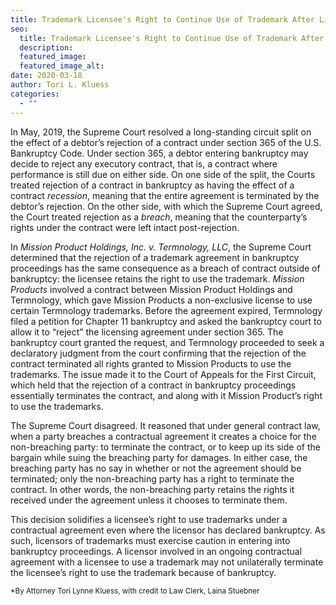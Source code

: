 ```yaml
---
title: Trademark Licensee's Right to Continue Use of Trademark After Licensor's Bankruptcy
seo:
  title: Trademark Licensee's Right to Continue Use of Trademark After Licensor's Bankruptcy
  description:
  featured_image:
  featured_image_alt:
date: 2020-03-18
author: Tori L. Kluess
categories:
  - ""
---
```


In May, 2019, the Supreme Court resolved a long-standing circuit split on the effect of a debtor’s rejection of a contract under section 365 of the U.S. Bankruptcy Code. Under section 365, a debtor entering bankruptcy may decide to reject any executory contract, that is, a contract where performance is still due on either side. On one side of the split, the Courts treated rejection of a contract in bankruptcy as having the effect of a contract _recession_, meaning that the entire agreement is terminated by the debtor’s rejection. On the other side, with which the Supreme Court agreed, the Court treated rejection as a _breach_, meaning that the counterparty’s rights under the contract were left intact post-rejection.

In _Mission Product Holdings, Inc. v. Termnology, LLC_, the Supreme Court determined that the rejection of a trademark agreement in bankruptcy proceedings has the same consequence as a breach of contract outside of bankruptcy: the licensee retains the right to use the trademark. _Mission Products_ involved a contract between Mission Product Holdings and Termnology, which gave Mission Products a non-exclusive license to use certain Termnology trademarks. Before the agreement expired, Termnology filed a petition for Chapter 11 bankruptcy and asked the bankruptcy court to allow it to “reject” the licensing agreement under section 365. The bankruptcy court granted the request, and Termnology proceeded to seek a declaratory judgment from the court confirming that the rejection of the contract terminated all rights granted to Mission Products to use the trademarks. The issue made it to the Court of Appeals for the First Circuit, which held that the rejection of a contract in bankruptcy proceedings essentially terminates the contract, and along with it Mission Product’s right to use the trademarks.

The Supreme Court disagreed. It reasoned that under general contract law, when a party breaches a contractual agreement it creates a choice for the non-breaching party: to terminate the contract, or to keep up its side of the bargain while suing the breaching party for damages. In either case, the breaching party has no say in whether or not the agreement should be terminated; only the non-breaching party has a right to terminate the contract. In other words, the non-breaching party retains the rights it received under the agreement unless it chooses to terminate them.

This decision solidifies a licensee’s right to use trademarks under a contractual agreement even where the licensor has declared bankruptcy. As such, licensors of trademarks must exercise caution in entering into bankruptcy proceedings. A licensor involved in an ongoing contractual agreement with a licensee to use a trademark may not unilaterally terminate the licensee’s right to use the trademark because of bankruptcy.

<small>\*By Attorney Tori Lynne Kluess, with credit to Law Clerk, Laina Stuebner</small>
